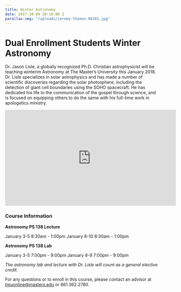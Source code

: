 ```yaml
---
title: Winter Astronomy
date: 2017-10-09 20:16:00 Z
parallax-img: "/uploads/jeremy-thomas-98201.jpg"
---
```


# Dual Enrollment Students Winter Astronomy

Dr. Jason Lisle, a globally recognized Ph.D. Christian astrophysicist will be teaching winterim Astronomy at The Master’s University this January 2018. Dr. Lisle specializes in solar astrophysics and has made a number of scientific discoveries regarding the solar photosphere, including the detection of giant cell boundaries using the SOHO spacecraft. He has dedicated his life to the communication of the gospel through science, and is focused on equipping others to do the same with his full-time work in apologetics ministry.

<div class="row">

<div class="col s12 m6 offset-m3 ">

<div class="video-container center">

<iframe width="560" height="315" src="https://www.youtube.com/embed/fVToHzZcfHQ?rel=0&showinfo=0" frameborder="0" allowfullscreen></iframe>

</div>

</div>

</div>

### **Course Information**

**Astronomy PS 138 Lecture**

January 3-5 8:30am - 1:00pm
January 8-10 8:30am - 1:00pm

**Astronomy PS 138 Lab**

January 3-5 7:00pm - 9:00pm
January 8-9 7:00pm - 9:00pm

*The astronomy lab and lecture with Dr. Lisle will count as a general elective credit.*

For any questions or to enroll in this course, please contact an advisor at tmuonline@masters.edu or 661.362.2780.